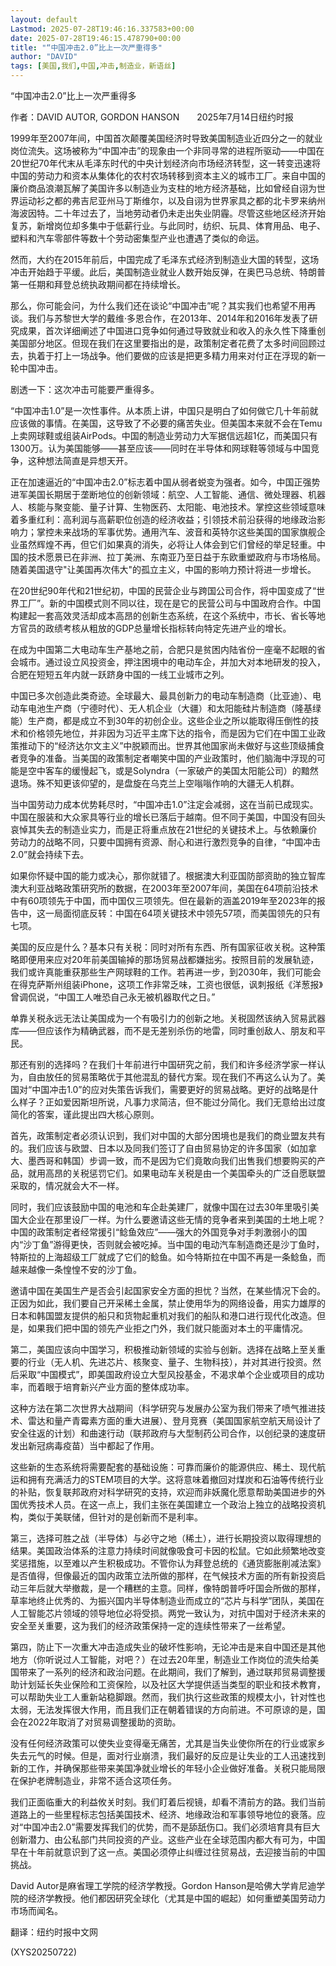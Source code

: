```yaml
---
layout: default
Lastmod: 2025-07-28T19:46:16.337583+00:00
date: 2025-07-28T19:46:15.478790+00:00
title: "“中国冲击2.0”比上一次严重得多"
author: "DAVID"
tags: [美国,我们,中国,冲击,制造业，新语丝]
---
```


“中国冲击2.0”比上一次严重得多

作者：DAVID AUTOR, GORDON HANSON　　2025年7月14日纽约时报

1999年至2007年间，中国首次颠覆美国经济时导致美国制造业近四分之一的就业岗位流失。这场被称为“中国冲击”的现象由一个非同寻常的进程所驱动——中国在20世纪70年代末从毛泽东时代的中央计划经济向市场经济转型，这一转变迅速将中国的劳动力和资本从集体化的农村农场转移到资本主义的城市工厂。来自中国的廉价商品浪潮瓦解了美国许多以制造业为支柱的地方经济基础，比如曾经自诩为世界运动衫之都的弗吉尼亚州马丁斯维尔，以及自诩为世界家具之都的北卡罗来纳州海波因特。二十年过去了，当地劳动者仍未走出失业阴霾。尽管这些地区经济开始复苏，新增岗位却多集中于低薪行业。与此同时，纺织、玩具、体育用品、电子、塑料和汽车零部件等数十个劳动密集型产业也遭遇了类似的命运。

然而，大约在2015年前后，中国完成了毛泽东式经济到制造业大国的转型，这场冲击开始趋于平缓。此后，美国制造业就业人数开始反弹，在奥巴马总统、特朗普第一任期和拜登总统执政期间都在持续增长。

那么，你可能会问，为什么我们还在谈论“中国冲击”呢？其实我们也希望不用再谈。我们与苏黎世大学的戴维·多恩合作，在2013年、2014年和2016年发表了研究成果，首次详细阐述了中国进口竞争如何通过导致就业和收入的永久性下降重创美国部分地区。但现在我们在这里要指出的是，政策制定者花费了太多时间回顾过去，执着于打上一场战争。他们要做的应该是把更多精力用来对付正在浮现的新一轮中国冲击。

剧透一下：这次冲击可能要严重得多。

“中国冲击1.0”是一次性事件。从本质上讲，中国只是明白了如何做它几十年前就应该做的事情。在美国，这导致了不必要的痛苦失业。但美国本来就不会在Temu上卖网球鞋或组装AirPods。中国的制造业劳动力大军据信远超1亿，而美国只有1300万。认为美国能够——甚至应该——同时在半导体和网球鞋等领域与中国竞争，这种想法简直是异想天开。

正在加速逼近的“中国冲击2.0”标志着中国从弱者蜕变为强者。如今，中国正强势进军美国长期居于垄断地位的创新领域：航空、人工智能、通信、微处理器、机器人、核能与聚变能、量子计算、生物医药、太阳能、电池技术。掌控这些领域意味着多重红利：高利润与高薪职位创造的经济收益；引领技术前沿获得的地缘政治影响力；掌控未来战场的军事优势。通用汽车、波音和英特尔这些美国的国家旗舰企业虽然辉煌不再，但它们如果真的消失，必将让人体会到它们曾经的举足轻重。中国的技术愿景已在非洲、拉丁美洲、东南亚乃至日益于东欧重塑政府与市场格局。随着美国退守"让美国再次伟大"的孤立主义，中国的影响力预计将进一步增长。

在20世纪90年代和21世纪初，中国的民营企业与跨国公司合作，将中国变成了“世界工厂”。新的中国模式则不同以往，现在是它的民营公司与中国政府合作。中国构建起一套高效灵活却成本高昂的创新生态系统，在这个系统中，市长、省长等地方官员的政绩考核从粗放的GDP总量增长指标转向特定先进产业的增长。

在成为中国第二大电动车生产基地之前，合肥只是贫困内陆省份一座毫不起眼的省会城市。通过设立风投资金，押注困境中的电动车企，并加大对本地研发的投入，合肥在短短五年内就一跃跻身中国的一线工业城市之列。

中国已多次创造此类奇迹。全球最大、最具创新力的电动车制造商（比亚迪）、电动车电池生产商（宁德时代）、无人机企业（大疆）和太阳能硅片制造商（隆基绿能）生产商，都是成立不到30年的初创企业。这些企业之所以能取得压倒性的技术和价格领先地位，并非因为习近平主席下达的指令，而是因为它们在中国工业政策推动下的“经济达尔文主义”中脱颖而出。世界其他国家尚未做好与这些顶级捕食者竞争的准备。当美国的政策制定者嘲笑中国的产业政策时，他们脑海中浮现的可能是空中客车的缓慢起飞，或是Solyndra（一家破产的美国太阳能公司）的黯然退场。殊不知更该仰望的，是盘旋在乌克兰上空嗡嗡作响的大疆无人机群。

当中国劳动力成本优势耗尽时，“中国冲击1.0”注定会减弱，这在当前已成现实。中国在服装和大众家具等行业的增长已落后于越南。但不同于美国，中国没有回头哀悼其失去的制造业实力，而是正将重点放在21世纪的关键技术上。与依赖廉价劳动力的战略不同，只要中国拥有资源、耐心和进行激烈竞争的自律，“中国冲击2.0”就会持续下去。

如果你怀疑中国的能力或决心，那你就错了。根据澳大利亚国防部资助的独立智库澳大利亚战略政策研究所的数据，在2003年至2007年间，美国在64项前沿技术中有60项领先于中国，而中国仅三项领先。但在最新的涵盖2019年至2023年的报告中，这一局面彻底反转：中国在64项关键技术中领先57项，而美国领先的只有七项。

美国的反应是什么？基本只有关税：同时对所有东西、所有国家征收关税。这种策略即便用来应对20年前美国输掉的那场贸易战都嫌拙劣。按照目前的发展轨迹，我们或许真能重获那些生产网球鞋的工作。若再进一步，到2030年，我们可能会在得克萨斯州组装iPhone，这项工作非常乏味，工资也很低，讽刺报纸《洋葱报》曾调侃说，“中国工人唯恐自己永无被机器取代之日。”

单靠关税永远无法让美国成为一个有吸引力的创新之地。关税固然该纳入贸易武器库——但应该作为精确武器，而不是无差别杀伤的地雷，同时重创敌人、朋友和平民。

那还有别的选择吗？在我们十年前进行中国研究之前，我们和许多经济学家一样认为，自由放任的贸易策略优于其他混乱的替代方案。现在我们不再这么认为了。美国对“中国冲击1.0”的应对失策告诉我们，需要更好的贸易战略。更好的战略是什么样子？正如爱因斯坦所说，凡事力求简洁，但不能过分简化。我们无意给出过度简化的答案，谨此提出四大核心原则。

首先，政策制定者必须认识到，我们对中国的大部分困境也是我们的商业盟友共有的。我们应该与欧盟、日本以及同我们签订了自由贸易协定的许多国家（如加拿大、墨西哥和韩国）步调一致，而不是因为它们竟敢向我们出售我们想要购买的产品，就用高昂的关税惩罚它们。如果电动车关税是由一个美国牵头的广泛自愿联盟采取的，情况就会大不一样。

同时，我们应该鼓励中国的电池和车企赴美建厂，就像中国在过去30年里吸引美国大企业在那里设厂一样。为什么要邀请这些无情的竞争者来到美国的土地上呢？中国的政策制定者经常援引“鲶鱼效应”——强大的外国竞争对手刺激弱小的国内“沙丁鱼”游得更快，否则就会被吃掉。当中国的电动汽车制造商还是沙丁鱼时，特斯拉的上海超级工厂就成了它们的鲶鱼。如今特斯拉在中国不再是一条鲶鱼，而越来越像一条惶惶不安的沙丁鱼。

邀请中国在美国生产是否会引起国家安全方面的担忧？当然，在某些情况下会的。正因为如此，我们要自己开采稀土金属，禁止使用华为的网络设备，用实力雄厚的日本和韩国盟友提供的船只和货物起重机对我们的船队和港口进行现代化改造。但是，如果我们把中国的领先产业拒之门外，我们就只能面对本土的平庸情况。

第二，美国应该向中国学习，积极推动新领域的实验与创新。选择在战略上至关重要的行业（无人机、先进芯片、核聚变、量子、生物科技），并对其进行投资。然后采取“中国模式”，即美国政府设立大型风投基金，不渴求单个企业或项目的成功率，而着眼于培育新兴产业方面的整体成功率。

这种方法在第二次世界大战期间（科学研究与发展办公室为我们带来了喷气推进技术、雷达和量产青霉素方面的重大进展）、登月竞赛（美国国家航空航天局设计了安全往返的计划）和曲速行动（联邦政府与大型制药公司合作，以创纪录的速度研发出新冠病毒疫苗）当中都起了作用。

这些新的生态系统将需要配套的基础设施：可靠而廉价的能源供应、稀土、现代航运和拥有充满活力的STEM项目的大学。这将意味着撤回对煤炭和石油等传统行业的补贴，恢复联邦政府对科学研究的支持，欢迎而非妖魔化愿意帮助美国进步的外国优秀技术人员。在这一点上，我们主张在美国建立一个政治上独立的战略投资机构，类似于美联储，但针对的是创新而不是利率。

第三，选择可胜之战（半导体）与必守之地（稀土），进行长期投资以取得理想的结果。美国政治体系的注意力持续时间就像吸食可卡因的松鼠。它如此频繁地改变奖惩措施，以至难以产生积极成功。不管你认为拜登总统的《通货膨胀削减法案》是否值得，但像最近的国内政策立法所做的那样，在气候技术方面的所有新投资启动三年后就大举撤裁，是一个糟糕的主意。同样，像特朗普呼吁国会所做的那样，草率地终止优秀的、为振兴国内半导体制造业而成立的“芯片与科学”团队，美国在人工智能芯片领域的领导地位必将受损。两党一致认为，对抗中国对于经济未来的安全至关重要，这为我们的经济政策保持一定的连续性带来了一丝希望。

第四，防止下一次重大冲击造成失业的破坏性影响，无论冲击是来自中国还是其他地方（你听说过人工智能，对吧？）在过去20年里，制造业工作岗位的流失给美国带来了一系列的经济和政治问题。在此期间，我们了解到，通过联邦贸易调整援助计划延长失业保险和工资保险，以及社区大学提供适当类型的职业和技术教育，可以帮助失业工人重新站稳脚跟。然而，我们执行这些政策的规模太小，针对性也太弱，无法发挥很大作用，而且我们正在朝着错误的方向前进。不可原谅的是，国会在2022年取消了对贸易调整援助的资助。

没有任何经济政策可以使失业变得毫无痛苦，尤其是当失业使你所在的行业或家乡失去元气的时候。但是，面对行业崩溃，我们最好的反应是让失业的工人迅速找到新的工作，并确保那些带来美国净就业增长的年轻小企业做好准备。关税只能局限在保护老牌制造业，非常不适合这项任务。

我们正面临重大的利益攸关时刻。我们盯着后视镜，却看不清前方的路。我们当前道路上的一些里程标志包括美国技术、经济、地缘政治和军事领导地位的衰落。应对“中国冲击2.0”需要发挥我们的优势，而不是舔舐伤口。我们必须培育具有巨大创新潜力、由公私部门共同投资的产业。这些产业在全球范围内都大有可为，中国早在十年前就意识到了这一点。美国必须停止纠缠过往贸易战，去迎接当前的中国挑战。

David Autor是麻省理工学院的经济学教授。Gordon Hanson是哈佛大学肯尼迪学院的经济学教授。他们都因研究全球化（尤其是中国的崛起）如何重塑美国劳动力市场而闻名。

翻译：纽约时报中文网

(XYS20250722)

